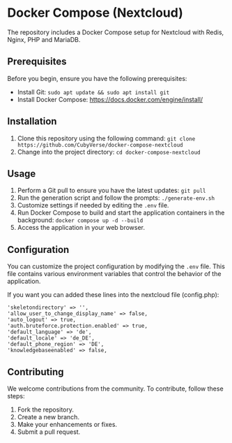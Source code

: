 # Docker Compose (Nextcloud)

The repository includes a Docker Compose setup for Nextcloud with Redis, Nginx, PHP and MariaDB.

## Prerequisites

Before you begin, ensure you have the following prerequisites:

- Install Git: `sudo apt update && sudo apt install git`
- Install Docker Compose: <https://docs.docker.com/engine/install/>

## Installation

1. Clone this repository using the following command: `git clone https://github.com/CubyVerse/docker-compose-nextcloud`
2. Change into the project directory: `cd docker-compose-nextcloud`

## Usage

1. Perform a Git pull to ensure you have the latest updates: `git pull`
2. Run the generation script and follow the prompts: `./generate-env.sh`
3. Customize settings if needed by editing the `.env` file.
4. Run Docker Compose to build and start the application containers in the background: `docker compose up -d --build`
5. Access the application in your web browser.

## Configuration

You can customize the project configuration by modifying the `.env` file. This file contains various environment variables that control the behavior of the application.

If you want you can added these lines into the nextcloud file (config.php):
```
'skeletondirectory' => '',
'allow_user_to_change_display_name' => false,
'auto_logout' => true,
'auth.bruteforce.protection.enabled' => true,
'default_language' => 'de',
'default_locale' => 'de_DE',
'default_phone_region' => 'DE',
'knowledgebaseenabled' => false,
```


## Contributing

We welcome contributions from the community. To contribute, follow these steps:

1. Fork the repository.
2. Create a new branch.
3. Make your enhancements or fixes.
4. Submit a pull request.
